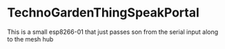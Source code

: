 # TechnoGardenThingSpeakPortal
This is a small esp8266-01 that just passes son from the serial input along to the mesh hub
